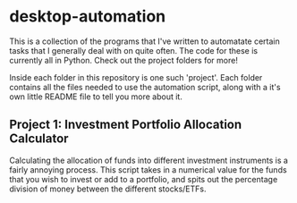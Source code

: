 # desktop-automation

This is a collection of the programs that I've written to automatate certain tasks that I generally deal with on quite often. The code for these is currently all in Python. Check out the project folders for more!

Inside each folder in this repository is one such 'project'. Each folder contains all the files needed to use the automation script, along with a it's own little README file to tell you more about it.

## Project 1: Investment Portfolio Allocation Calculator

Calculating the allocation of funds into different investment instruments is a fairly annoying process. This script takes in a numerical value for the funds that you wish to invest or add to a portfolio, and spits out the percentage division of money between the different stocks/ETFs. 
